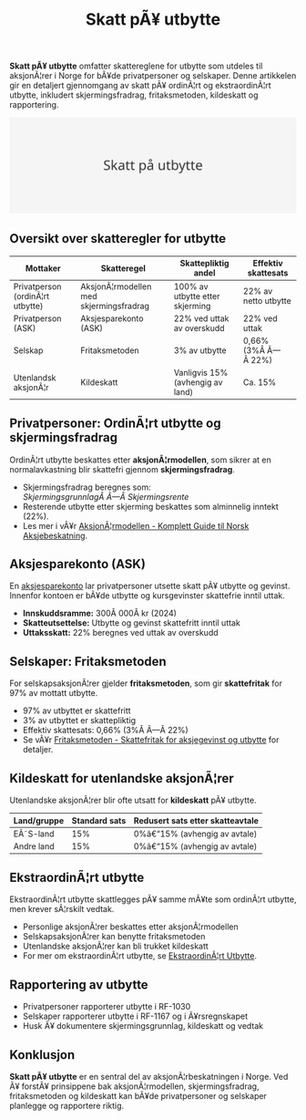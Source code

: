 ﻿---
title: "Skatt pÃ¥ utbytte"
meta_title: "Skatt pÃ¥ utbytte"
meta_description: '**Skatt pÃ¥ utbytte** omfatter skattereglene for utbytte som utdeles til aksjonÃ¦rer i Norge for bÃ¥de privatpersoner og selskaper. Denne artikkelen gir en deta...'
slug: skatt-pa-utbytte
type: blog
layout: pages/single
---

**Skatt pÃ¥ utbytte** omfatter skattereglene for utbytte som utdeles til aksjonÃ¦rer i Norge for bÃ¥de privatpersoner og selskaper. Denne artikkelen gir en detaljert gjennomgang av skatt pÃ¥ ordinÃ¦rt og ekstraordinÃ¦rt utbytte, inkludert skjermingsfradrag, fritaksmetoden, kildeskatt og rapportering.

![Skatt pÃ¥ utbytte](skatt-pa-utbytte-image.svg)

## Oversikt over skatteregler for utbytte

| Mottaker                           | Skatteregel                            | Skattepliktig andel               | Effektiv skattesats          |
|------------------------------------|-----------------------------------------|-----------------------------------|------------------------------|
| Privatperson (ordinÃ¦rt utbytte)    | AksjonÃ¦rmodellen med skjermingsfradrag   | 100% av utbytte etter skjerming   | 22% av netto utbytte         |
| Privatperson (ASK)                 | Aksjesparekonto (ASK)                   | 22% ved uttak av overskudd        | 22% ved uttak                |
| Selskap                            | Fritaksmetoden                           | 3% av utbytte                     | 0,66% (3%Â Ã—Â 22%)             |
| Utenlandsk aksjonÃ¦r                | Kildeskatt                               | Vanligvis 15% (avhengig av land)  | Ca. 15%                      |

## Privatpersoner: OrdinÃ¦rt utbytte og skjermingsfradrag

OrdinÃ¦rt utbytte beskattes etter **aksjonÃ¦rmodellen**, som sikrer at en normalavkastning blir skattefri gjennom **skjermingsfradrag**.

* Skjermingsfradrag beregnes som:  
  _SkjermingsgrunnlagÂ Ã—Â Skjermingsrente_  
* Resterende utbytte etter skjerming beskattes som alminnelig inntekt (22%).  
* Les mer i vÃ¥r [AksjonÃ¦rmodellen - Komplett Guide til Norsk Aksjebeskatning](/blogs/regnskap/aksjonaermodellen-guide "AksjonÃ¦rmodellen - Komplett Guide til Norsk Aksjebeskatning").

## Aksjesparekonto (ASK)

En [aksjesparekonto](/blogs/regnskap/hva-er-aksjesparekonto "Hva er Aksjesparekonto? Fordeler, begrensninger og regler") lar privatpersoner utsette skatt pÃ¥ utbytte og gevinst. Innenfor kontoen er bÃ¥de utbytte og kursgevinster skattefrie inntil uttak.

* **Innskuddsramme:** 300Â 000Â kr (2024)  
* **Skatteutsettelse:** Utbytte og gevinst skattefritt inntil uttak  
* **Uttaksskatt:** 22% beregnes ved uttak av overskudd

## Selskaper: Fritaksmetoden

For selskapsaksjonÃ¦rer gjelder **fritaksmetoden**, som gir **skattefritak** for 97% av mottatt utbytte.

* 97% av utbyttet er skattefritt  
* 3% av utbyttet er skattepliktig  
* Effektiv skattesats: 0,66% (3%Â Ã—Â 22%)  
* Se vÃ¥r [Fritaksmetoden - Skattefritak for aksjegevinst og utbytte](/blogs/regnskap/hva-er-fritaksmetoden "Fritaksmetoden - Komplett guide til skattefritak av aksjegevinst og utbytte") for detaljer.

## Kildeskatt for utenlandske aksjonÃ¦rer

Utenlandske aksjonÃ¦rer blir ofte utsatt for **kildeskatt** pÃ¥ utbytte.

| Land/gruppe        | Standard sats | Redusert sats etter skatteavtale |
|--------------------|---------------|----------------------------------|
| EÃ˜S-land           | 15%           | 0%â€“15% (avhengig av avtale)      |
| Andre land         | 15%           | 0%â€“15% (avhengig av avtale)      |

## EkstraordinÃ¦rt utbytte

EkstraordinÃ¦rt utbytte skattlegges pÃ¥ samme mÃ¥te som ordinÃ¦rt utbytte, men krever sÃ¦rskilt vedtak.

* Personlige aksjonÃ¦rer beskattes etter aksjonÃ¦rmodellen  
* SelskapsaksjonÃ¦rer kan benytte fritaksmetoden  
* Utenlandske aksjonÃ¦rer kan bli trukket kildeskatt  
* For mer om ekstraordinÃ¦rt utbytte, se [EkstraordinÃ¦rt Utbytte](/blogs/regnskap/ekstraordinart-utbytte "EkstraordinÃ¦rt Utbytte - Alt du trenger Ã¥ vite om ekstraordinÃ¦rt utbytte").

## Rapportering av utbytte

* Privatpersoner rapporterer utbytte i RF-1030  
* Selskaper rapporterer utbytte i RF-1167 og i Ã¥rsregnskapet  
* Husk Ã¥ dokumentere skjermingsgrunnlag, kildeskatt og vedtak

## Konklusjon

**Skatt pÃ¥ utbytte** er en sentral del av aksjonÃ¦rbeskatningen i Norge. Ved Ã¥ forstÃ¥ prinsippene bak aksjonÃ¦rmodellen, skjermingsfradrag, fritaksmetoden og kildeskatt kan bÃ¥de privatpersoner og selskaper planlegge og rapportere riktig.
